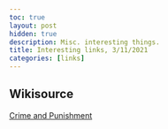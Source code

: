 ```yaml
---
toc: true
layout: post
hidden: true
description: Misc. interesting things.
title: Interesting links, 3/11/2021
categories: [links]
---
```


## Wikisource

[Crime and Punishment](https://en.wikisource.org/wiki/Crime_and_Punishment)

